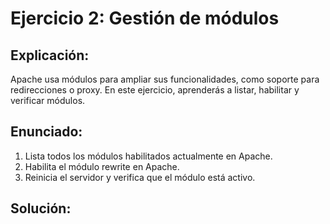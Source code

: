 # Ejercicio 2: Gestión de módulos
## Explicación:
Apache usa módulos para ampliar sus funcionalidades, como soporte para redirecciones o proxy. En este ejercicio, aprenderás a listar, habilitar y verificar módulos.

## Enunciado:
1. Lista todos los módulos habilitados actualmente en Apache.
2. Habilita el módulo rewrite en Apache.
3. Reinicia el servidor y verifica que el módulo está activo.

## Solución:
